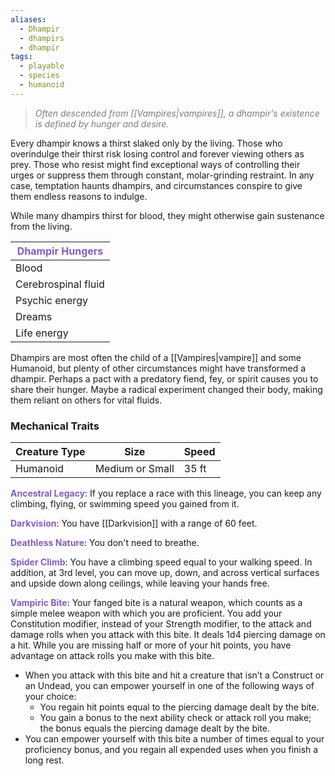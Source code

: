 ```yaml
---
aliases:
  - Dhampir
  - dhampirs
  - dhampir
tags:
  - playable
  - species
  - humanoid
---
```

> <span style="font-style:italic; color:rgb(125, 125, 125)">Often descended from [[Vampires|vampires]], a dhampir's existence is defined by hunger and desire. </span>

Every dhampir knows a thirst slaked only by the living. Those who overindulge their thirst risk losing control and forever viewing others as prey. Those who resist might find exceptional ways of controlling their urges or suppress them through constant, molar-grinding restraint. In any case, temptation haunts dhampirs, and circumstances conspire to give them endless reasons to indulge.

While many dhampirs thirst for blood, they might otherwise gain sustenance from the living.

| <span style="color:rgb(134, 93, 187)">Dhampir Hungers</span> |
| ------------------------------------------------------------ |
| Blood                                                        |
| Cerebrospinal fluid                                          |
| Psychic energy                                               |
| Dreams                                                       |
| Life energy                                                  |


Dhampirs are most often the child of a [[Vampires|vampire]] and some Humanoid, but plenty of other circumstances might have transformed a dhampir. Perhaps a pact with a predatory fiend, fey, or spirit causes you to share their hunger. Maybe a radical experiment changed their body, making them reliant on others for vital fluids. 
### Mechanical Traits

| Creature Type | Size            | Speed |
| ------------- | --------------- | ----- |
| Humanoid      | Medium or Small | 35 ft |


**<span style="color:rgb(134, 93, 187)">Ancestral Legacy</span>**: If you replace a race with this lineage, you can keep any climbing, flying, or swimming speed you gained from it.

**<span style="color:rgb(134, 93, 187)">Darkvision</span>**: You have [[Darkvision]] with a range of 60 feet.

**<span style="color:rgb(134, 93, 187)">Deathless Nature</span>**: You don't need to breathe.

**<span style="color:rgb(134, 93, 187)">Spider Climb</span>**: You have a climbing speed equal to your walking speed. In addition, at 3rd level, you can move up, down, and across vertical surfaces and upside down along ceilings, while leaving your hands free.

**<span style="color:rgb(134, 93, 187)">Vampiric Bite</span>**: Your fanged bite is a natural weapon, which counts as a simple melee weapon with which you are proficient. You add your Constitution modifier, instead of your Strength modifier, to the attack and damage rolls when you attack with this bite. It deals 1d4 piercing damage on a hit. While you are missing half or more of your hit points, you have advantage on attack rolls you make with this bite.
- When you attack with this bite and hit a creature that isn’t a Construct or an Undead, you can empower yourself in one of the following ways of your choice:
	- You regain hit points equal to the piercing damage dealt by the bite.
	- You gain a bonus to the next ability check or attack roll you make; the bonus equals the piercing damage dealt by the bite.
- You can empower yourself with this bite a number of times equal to your proficiency bonus, and you regain all expended uses when you finish a long rest.